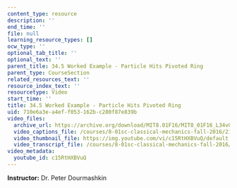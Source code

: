 ```yaml
---
content_type: resource
description: ''
end_time: ''
file: null
learning_resource_types: []
ocw_type: ''
optional_tab_title: ''
optional_text: ''
parent_title: 34.5 Worked Example - Particle Hits Pivoted Ring
parent_type: CourseSection
related_resources_text: ''
resource_index_text: ''
resourcetype: Video
start_time: ''
title: 34.5 Worked Example - Particle Hits Pivoted Ring
uid: 710e6a3e-a4ef-f053-162b-c280f87e839b
video_files:
  archive_url: https://archive.org/download/MIT8.01F16/MIT8_01F16_L34v04_360p.mp4
  video_captions_file: /courses/8-01sc-classical-mechanics-fall-2016/2191404b336754f1804801ac0e4c4a07_c15RtHXBVuQ.vtt
  video_thumbnail_file: https://img.youtube.com/vi/c15RtHXBVuQ/default.jpg
  video_transcript_file: /courses/8-01sc-classical-mechanics-fall-2016/57a8e181a2e113924d7673c0198995cf_c15RtHXBVuQ.pdf
video_metadata:
  youtube_id: c15RtHXBVuQ
---
```


**Instructor:** Dr. Peter Dourmashkin

